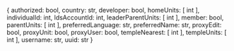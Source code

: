 {
  authorized: bool,
  country: str,
  developer: bool,
  homeUnits: [
    int
  ],
  individualId: int,
  ldsAccountId: int,
  leaderParentUnits: [
    int
  ],
  member: bool,
  parentUnits: [
    int
  ],
  preferredLanguage: str,
  preferredName: str,
  proxyEdit: bool,
  proxyUnit: bool,
  proxyUser: bool,
  templeNearest: [
    int
  ],
  templeUnits: [
    int
  ],
  username: str,
  uuid: str
}